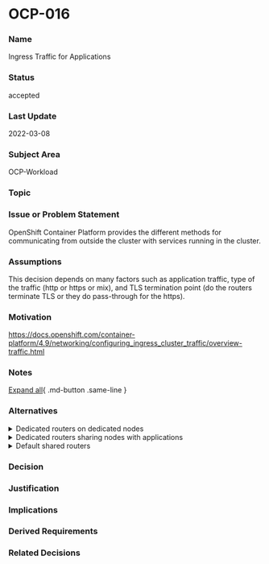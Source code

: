 

# OCP-016

### Name

Ingress Traffic for Applications

### Status

accepted

### Last Update

2022-03-08

### Subject Area

OCP-Workload

### Topic



### Issue or Problem Statement

OpenShift Container Platform provides the different methods for communicating from outside the cluster with services running in the cluster.

### Assumptions

This decision depends on many factors such as application traffic, type of the traffic (http or https or mix), and TLS termination point (do the routers terminate TLS or they do pass-through for the https).

### Motivation

<a href="https://docs.openshift.com/container-platform/4.9/networking/configuring_ingress_cluster_traffic/overview-traffic.html" target="_blank">https://docs.openshift.com/container-platform/4.9/networking/configuring_ingress_cluster_traffic/overview-traffic.html</a>

### Notes



[Expand all](#){ .md-button .same-line }

### Alternatives


    

<details markdown=1>
<summary markdown="span">Dedicated routers on dedicated nodes</summary>

<table>
    <caption></caption>
    <thead>
        <tr>
            <th></th>
            <th></th>
        </tr>
    </thead>
    <tr>
        <td> <strong>Name</strong> </td>
        <td>Dedicated routers on dedicated nodes</td>
    </tr>
    <tr>
        <td> <strong>Description</strong> </td>
        <td>Depending on the applications requirements a dedicated Red Hat OpenShift routers may be needed to handle the applications traffic.
A minimum of two routers should be considered for each application group that requires dedicated routers for the ingress traffic.
Depending on the traffic more than two routers may need to be deployed.
The dedicated routers may share the workers with the applications or may be deployed on the dedicated ones.</td>
    </tr>
    <tr>
        <td> <strong>Best Applied</strong> </td>
        <td></td>
    </tr>
    <tr>
        <td> <strong>Contraindications</strong> </td>
        <td></td>
    </tr>
</table>


</details>


    

<details markdown=1>
<summary markdown="span">Dedicated routers sharing nodes with applications</summary>

<table>
    <caption></caption>
    <thead>
        <tr>
            <th></th>
            <th></th>
        </tr>
    </thead>
    <tr>
        <td> <strong>Name</strong> </td>
        <td>Dedicated routers sharing nodes with applications</td>
    </tr>
    <tr>
        <td> <strong>Description</strong> </td>
        <td>Depending on the applications requirements a dedicated Red Hat OpenShift routers may be needed to handle the applications traffic.
A minimum of two routers should be considered for each application group that requires dedicated routers for the ingress traffic.
Depending on the traffic more than two routers may need to be deployed.
The dedicated routers may share the workers with the applications or may be deployed on the dedicated ones.</td>
    </tr>
    <tr>
        <td> <strong>Best Applied</strong> </td>
        <td></td>
    </tr>
    <tr>
        <td> <strong>Contraindications</strong> </td>
        <td></td>
    </tr>
</table>


</details>


    

<details markdown=1>
<summary markdown="span">Default shared routers</summary>

<table>
    <caption></caption>
    <thead>
        <tr>
            <th></th>
            <th></th>
        </tr>
    </thead>
    <tr>
        <td> <strong>Name</strong> </td>
        <td>Default shared routers</td>
    </tr>
    <tr>
        <td> <strong>Description</strong> </td>
        <td>By default all ingress traffic is sharing the default routers.</td>
    </tr>
    <tr>
        <td> <strong>Best Applied</strong> </td>
        <td></td>
    </tr>
    <tr>
        <td> <strong>Contraindications</strong> </td>
        <td></td>
    </tr>
</table>


</details>


    



### Decision



### Justification



### Implications



### Derived Requirements



### Related Decisions



